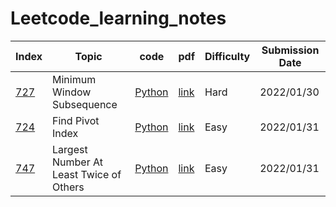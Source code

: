 # Leetcode_learning_notes

|  Index   | Topic  |  code | pdf | Difficulty | Submission Date |
|  ----  | ----  | ----  | ----  | ----  | --- |
|  [727](https://leetcode.com/problems/minimum-window-subsequence/) | Minimum Window Subsequence | [Python](https://github.com/chkao831/Leetcode_learning_notes/blob/main/src/727_minimum-window-subsequence.py) | [link](https://github.com/chkao831/Leetcode_learning_notes/blob/main/pdf/727_minimum-window-subsequence.pdf) | Hard | 2022/01/30 |
|  [724](https://leetcode.com/problems/find-pivot-index/) | Find Pivot Index | [Python]() | [link]() | Easy | 2022/01/31 |
|  [747](https://leetcode.com/problems/largest-number-at-least-twice-of-others/) | Largest Number At Least Twice of Others | [Python]() | [link]() | Easy | 2022/01/31 |
